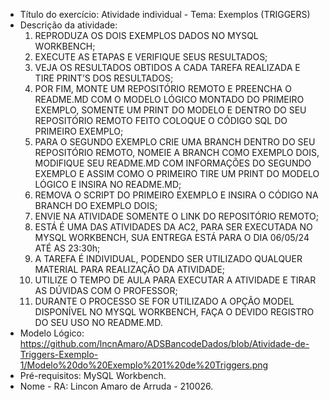- Título do exercício: 
Atividade individual - Tema: Exemplos (TRIGGERS)
- Descrição da atividade:
  1. REPRODUZA OS DOIS EXEMPLOS DADOS NO MYSQL WORKBENCH;
  2. EXECUTE AS ETAPAS E VERIFIQUE SEUS RESULTADOS;
  3. VEJA OS RESULTADOS OBTIDOS A CADA TAREFA REALIZADA E TIRE PRINT’S DOS RESULTADOS;
  4. POR FIM, MONTE UM REPOSITÓRIO REMOTO E PREENCHA O README.MD COM O MODELO LÓGICO MONTADO DO PRIMEIRO EXEMPLO, SOMENTE UM PRINT DO MODELO E DENTRO DO SEU REPOSITÓRIO REMOTO FEITO COLOQUE O CÓDIGO SQL DO PRIMEIRO EXEMPLO;
  5. PARA O SEGUNDO EXEMPLO CRIE UMA BRANCH DENTRO DO SEU REPOSITÓRIO REMOTO, NOMEIE A BRANCH COMO EXEMPLO DOIS, MODIFIQUE SEU README.MD COM INFORMAÇÕES DO SEGUNDO EXEMPLO E ASSIM COMO O PRIMEIRO TIRE UM PRINT DO MODELO LÓGICO E INSIRA NO README.MD;
  6. REMOVA O SCRIPT DO PRIMEIRO EXEMPLO E INSIRA O CÓDIGO NA BRANCH DO EXEMPLO DOIS;
  7. ENVIE NA ATIVIDADE SOMENTE O LINK DO REPOSITÓRIO REMOTO;
  8. ESTÁ É UMA DAS ATIVIDADES DA AC2, PARA SER EXECUTADA NO MYSQL WORKBENCH, SUA ENTREGA ESTÁ PARA O DIA 06/05/24 ATÉ AS 23:30h;
  9. A TAREFA É INDIVIDUAL, PODENDO SER UTILIZADO QUALQUER MATERIAL PARA REALIZAÇÃO DA ATIVIDADE;
  10. UTILIZE O TEMPO DE AULA PARA EXECUTAR A ATIVIDADE E TIRAR AS DÚVIDAS COM O PROFESSOR;
  11. DURANTE O PROCESSO SE FOR UTILIZADO A OPÇÃO MODEL DISPONÍVEL NO MYSQL WORKBENCH, FAÇA O DEVIDO REGISTRO DO SEU USO NO README.MD.
- Modelo Lógico:
https://github.com/lncnAmaro/ADSBancodeDados/blob/Atividade-de-Triggers-Exemplo-1/Modelo%20do%20Exemplo%201%20de%20Triggers.png
- Pré-requisitos:
MySQL Workbench.
- Nome - RA:
Lincon Amaro de Arruda - 210026.
